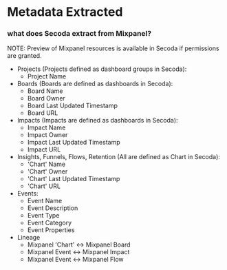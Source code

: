 # Metadata Extracted

### what does Secoda extract from Mixpanel?

NOTE: Preview of Mixpanel resources is available in Secoda if permissions are granted.&#x20;

* Projects (Projects defined as dashboard groups in Secoda):
  * Project Name
* Boards (Boards are defined as dashboards in Secoda):
  * Board Name
  * Board Owner
  * Board Last Updated Timestamp
  * Board URL
* Impacts (Impacts are defined as dashboards in Secoda):
  * Impact Name
  * Impact Owner
  * Impact Last Updated Timestamp
  * Impact URL
* Insights, Funnels, Flows, Retention (All are defined as Chart in Secoda):
  * 'Chart' Name
  * 'Chart' Owner
  * 'Chart' Last Updated Timestamp
  * 'Chart' URL
* Events:
  * Event Name
  * Event Description
  * Event Type
  * Event Category&#x20;
  * Event Properties
* Lineage
  * Mixpanel 'Chart' <-> Mixpanel Board
  * Mixpanel Event <-> Mixpanel Impact
  * Mixpanel Event <-> Mixpanel Flow

